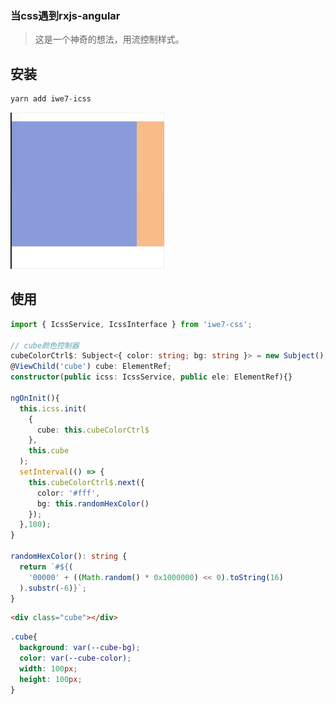 ### 当css遇到rxjs-angular
> 这是一个神奇的想法，用流控制样式。

## 安装
```ts
yarn add iwe7-icss
```

![Alt text](https://github.com/iwe7/iwe7/blob/master/libs/icss/docs/QQ20180410-000015-HD.gif)

## 使用
```ts
import { IcssService, IcssInterface } from 'iwe7-css';

// cube颜色控制器
cubeColorCtrl$: Subject<{ color: string; bg: string }> = new Subject();
@ViewChild('cube') cube: ElementRef;
constructor(public icss: IcssService, public ele: ElementRef){}

ngOnInit(){
  this.icss.init(
    {
      cube: this.cubeColorCtrl$
    },
    this.cube
  );
  setInterval(() => {
    this.cubeColorCtrl$.next({
      color: '#fff',
      bg: this.randomHexColor()
    });
  },100);
}

randomHexColor(): string {
  return `#${(
    '00000' + ((Math.random() * 0x1000000) << 0).toString(16)
  ).substr(-6)}`;
}
```

```html
<div class="cube"></div>
```

```scss
.cube{
  background: var(--cube-bg);
  color: var(--cube-color);
  width: 100px;
  height: 100px;
}
```
